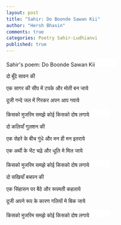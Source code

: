 ```yaml
---
layout: post
title: "Sahir: Do Boonde Sawan Kii"
author: "Hersh Bhasin"
comments: true
categories: Poetry Sahir-Ludhianvi
published: true
---
```


Sahir's poem: Do Boonde Sawan Kii
<img src="../assets/spacer.png" alt="Sahil Ludhianvi" style="width:52px;height:20px;">


दो बूँदे सावन की 

एक सागर की सीप में टपके और मोती बन जाये

दूजी गन्दे जल में गिरकर अपन आप गवाये

किसको मुजरिम समझे कोई किसको दोष लगाये
<img src="../assets/spacer.png" alt="Sahil Ludhianvi" style="width:52px;height:20px;">

दो कलियाँ गुलशन की 

एक सेहरे के बीच गुंधे और मन ही मन इतराये

एक अर्थी के भेंट चढ़े और धूलि मे मिल जाये

किसको मुजरिम समझे कोई किसको दोष लगाये 
<img src="../assets/spacer.png" alt="Sahil Ludhianvi" style="width:52px;height:20px;">

दो सखियाँ बचपन की

एक सिंहासन पर बैठे और रूपमती कहलाये

दूजी अपने रूप के कारण गलियों मे बिक जाये

किसको मुजरिम समझे कोई किसको दोष लगाये
<img src="../assets/spacer.png" alt="Sahil Ludhianvi" style="width:52px;height:20px;">